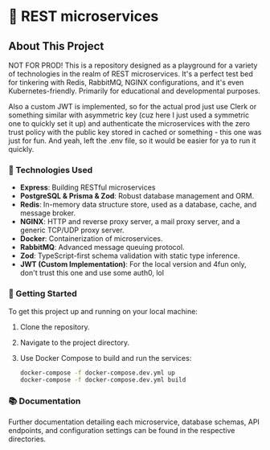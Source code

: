 
# 🚀 REST microservices

## About This Project
NOT FOR PROD!
This is a repository designed as a playground for a variety of technologies in the realm of REST microservices. 
It's a perfect test bed for tinkering with Redis, RabbitMQ, NGINX configurations, and it's even Kubernetes-friendly.
Primarily for educational and developmental purposes.

Also a custom JWT is implemented, so for the actual prod just use Clerk or something similar with asymmetric key (cuz here I just used a symmetric one to quickly set it up) and authenticate the microservices with the zero trust policy with the public key stored in cached or something - this one was just for fun.
And yeah, left the .env file, so it would be easier for ya to run it quickly.

### 🧩 Technologies Used

- **Express**: Building RESTful microservices
- **PostgreSQL & Prisma & Zod**: Robust database management and ORM.
- **Redis**: In-memory data structure store, used as a database, cache, and message broker.
- **NGINX**: HTTP and reverse proxy server, a mail proxy server, and a generic TCP/UDP proxy server.
- **Docker**: Containerization of microservices.
- **RabbitMQ**: Advanced message queuing protocol.
- **Zod**: TypeScript-first schema validation with static type inference.
- **JWT (Custom Implementation)**: For the local version and 4fun only, don't trust this one and use some auth0, lol

### 🚀 Getting Started

To get this project up and running on your local machine:

1. Clone the repository.
2. Navigate to the project directory.
3. Use Docker Compose to build and run the services:

   ```bash
   docker-compose -f docker-compose.dev.yml up
   docker-compose -f docker-compose.dev.yml build
   ```

### 📚 Documentation

Further documentation detailing each microservice, database schemas, API endpoints, and configuration settings can be found in the respective directories.

